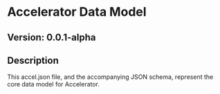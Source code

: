 # Accelerator Data Model
## Version: 0.0.1-alpha

## Description

This accel.json file, and the accompanying JSON schema, represent the core data model for Accelerator. 